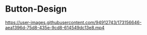 # Button-Design
https://user-images.githubusercontent.com/94912743/173156646-aea1396d-75d8-435e-9cd8-614549dc13e8.mp4
